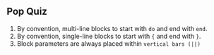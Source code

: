 ## Pop Quiz

1. By convention, multi-line blocks to start with `do` and end with `end`.
2. By convention, single-line blocks to start with `{` and end with `}`.
3. Block parameters are always placed within `vertical bars (||)`